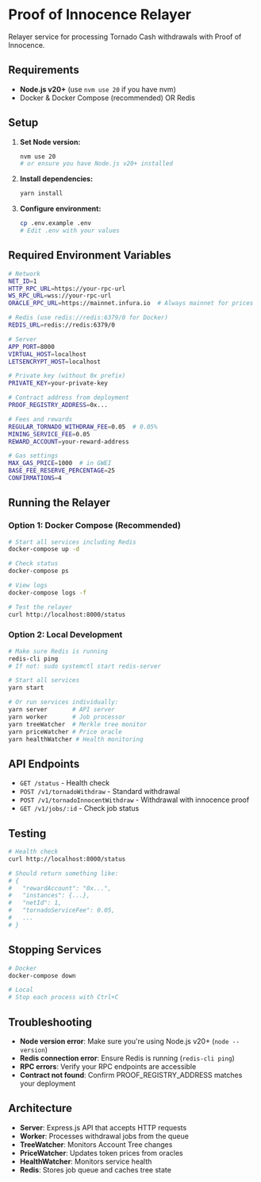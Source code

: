 # Proof of Innocence Relayer

Relayer service for processing Tornado Cash withdrawals with Proof of Innocence.

## Requirements

- **Node.js v20+** (use `nvm use 20` if you have nvm)
- Docker & Docker Compose (recommended) OR Redis

## Setup

1. **Set Node version:**
   ```bash
   nvm use 20
   # or ensure you have Node.js v20+ installed
   ```

2. **Install dependencies:**
   ```bash
   yarn install
   ```

3. **Configure environment:**
   ```bash
   cp .env.example .env
   # Edit .env with your values
   ```

## Required Environment Variables

```bash
# Network
NET_ID=1
HTTP_RPC_URL=https://your-rpc-url
WS_RPC_URL=wss://your-rpc-url
ORACLE_RPC_URL=https://mainnet.infura.io  # Always mainnet for prices

# Redis (use redis://redis:6379/0 for Docker)
REDIS_URL=redis://redis:6379/0

# Server
APP_PORT=8000
VIRTUAL_HOST=localhost
LETSENCRYPT_HOST=localhost

# Private key (without 0x prefix)
PRIVATE_KEY=your-private-key

# Contract address from deployment
PROOF_REGISTRY_ADDRESS=0x...

# Fees and rewards
REGULAR_TORNADO_WITHDRAW_FEE=0.05  # 0.05%
MINING_SERVICE_FEE=0.05
REWARD_ACCOUNT=your-reward-address

# Gas settings
MAX_GAS_PRICE=1000  # in GWEI
BASE_FEE_RESERVE_PERCENTAGE=25
CONFIRMATIONS=4
```

## Running the Relayer

### Option 1: Docker Compose (Recommended)

```bash
# Start all services including Redis
docker-compose up -d

# Check status
docker-compose ps

# View logs
docker-compose logs -f

# Test the relayer
curl http://localhost:8000/status
```

### Option 2: Local Development

```bash
# Make sure Redis is running
redis-cli ping
# If not: sudo systemctl start redis-server

# Start all services
yarn start

# Or run services individually:
yarn server       # API server
yarn worker       # Job processor
yarn treeWatcher  # Merkle tree monitor
yarn priceWatcher # Price oracle
yarn healthWatcher # Health monitoring
```

## API Endpoints

- `GET /status` - Health check
- `POST /v1/tornadoWithdraw` - Standard withdrawal
- `POST /v1/tornadoInnocentWithdraw` - Withdrawal with innocence proof
- `GET /v1/jobs/:id` - Check job status

## Testing

```bash
# Health check
curl http://localhost:8000/status

# Should return something like:
# {
#   "rewardAccount": "0x...",
#   "instances": {...},
#   "netId": 1,
#   "tornadoServiceFee": 0.05,
#   ...
# }
```

## Stopping Services

```bash
# Docker
docker-compose down

# Local
# Stop each process with Ctrl+C
```

## Troubleshooting

- **Node version error**: Make sure you're using Node.js v20+ (`node --version`)
- **Redis connection error**: Ensure Redis is running (`redis-cli ping`)
- **RPC errors**: Verify your RPC endpoints are accessible
- **Contract not found**: Confirm PROOF_REGISTRY_ADDRESS matches your deployment

## Architecture

- **Server**: Express.js API that accepts HTTP requests
- **Worker**: Processes withdrawal jobs from the queue
- **TreeWatcher**: Monitors Account Tree changes
- **PriceWatcher**: Updates token prices from oracles
- **HealthWatcher**: Monitors service health
- **Redis**: Stores job queue and caches tree state